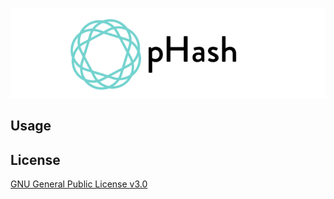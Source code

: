 ![pHash](./logo.png)

## Usage

## License

[GNU General Public License v3.0](https://github.com/haradama/pHash/blob/master/LICENSE)
